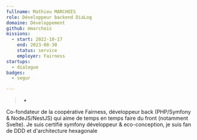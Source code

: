 ```yaml
---
fullname: Mathieu MARCHOIS
role: Développeur backend DiaLog
domaine: Développement
github: mmarchois
missions:
  - start: 2022-10-17
    end: 2023-08-30
    status: service
    employer: Fairness
startups:
  - dialogue
badges:
  - segur

---
```

>-
  Co-fondateur de la coopérative Fairness, développeur back (PHP/Symfony &
  NodeJS/NestJS) qui aime de temps en temps faire du front (notamment Svelte).
  Je suis certifié symfony développeur & eco-conception, je suis fan de DDD et
  d'architecture hexagonale
